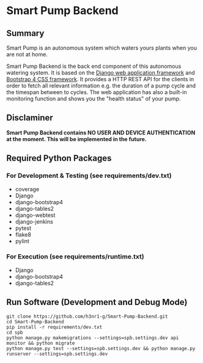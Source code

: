 # Smart Pump Backend

## Summary  
Smart Pump is an autonomous system which waters yours plants when you are not at home.

Smart Pump Backend is the back end component of this autonomous watering system. It is based on the [Django web application framework](https://www.djangoproject.com/) and [Bootstrap 4 CSS framework](https://getbootstrap.com/). It provides a HTTP REST API
for the clients in order to fetch all relevant information e.g. the duration of a pump cycle and the timespan between to cycles. The web application has also a built-in monitoring function and shows you the "health status" of your pump.   

## Disclaminer
**Smart Pump Backend contains NO USER AND DEVICE AUTHENTICATION at the moment. This will be implemented in the future.**

## Required Python Packages
### For Development & Testing (see requirements/dev.txt)
* coverage
* Django
* django-bootstrap4
* django-tables2
* django-webtest
* django-jenkins
* pytest
* flake8
* pylint

### For Execution (see requirements/runtime.txt)
* Django
* django-bootstrap4
* django-tables2


## Run Software (Development and Debug Mode)
```
git clone https://github.com/h3nr1-g/Smart-Pump-Backend.git
cd Smart-Pump-Backend
pip install -r requirements/dev.txt
cd spb
python manage.py makemigrations --settings=spb.settings.dev api monitor && python migrate
python manage.py test --settings=spb.settings.dev && python manage.py runserver --settings=spb.settings.dev
```
